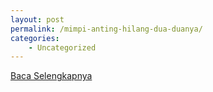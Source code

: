 ```yaml
---
layout: post
permalink: /mimpi-anting-hilang-dua-duanya/
categories:
    - Uncategorized
---
```


[Baca Selengkapnya](/10)